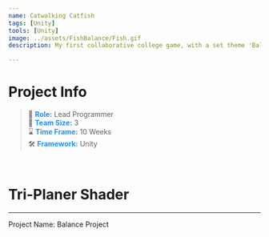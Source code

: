 ```yaml
---
name: Catwalking Catfish
tags: [Unity]
tools: [Unity]
image: ../assets/FishBalance/Fish.gif
description: My first collaborative college game, with a set theme 'Balance'

---
```



# **Project Info**

> 👤 <span style="color:dodgerblue">**Role:**</span> Lead Programmer <br>
> 👥 <span style="color:dodgerblue">**Team Size:**</span> 3 <br>
> ⌛ <span style="color:dodgerblue">**Time Frame:**</span> 10 Weeks <br>
> 🛠️ <span style="color:dodgerblue">**Framework:**</span> Unity <br>

<p>&nbsp;</p>

# **Tri-Planer Shader**

---

Project Name: Balance Project